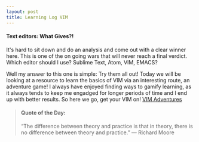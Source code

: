 ```yaml
---
layout: post
title: Learning Log VIM
---
```

#### Text editors: What Gives?!
It's hard to sit down and do an analysis and come out with a clear winner here. This is one of the on going wars that will never reach a final verdict. Which editor should I use? Sublime Text, Atom, VIM, EMACS?

Well my answer to this one is simple: Try them all out! Today we will be looking at a resource to learn the basics of VIM via an interesting route, an adventure game! I always have enjoyed finding ways to gamify learning, as it always tends to keep me engadged for longer periods of time and I end up with better results. So here we go, get your VIM on! [VIM Adventures](http://vim-adventures.com/ "VIM-Adventures")

>#### Quote of the Day:
>“The difference between theory and practice is that in theory, there is no difference between theory and practice.” — Richard Moore
